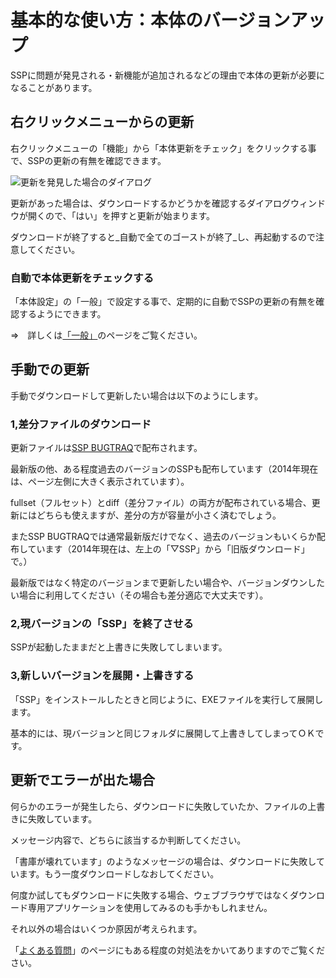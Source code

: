 # 基本的な使い方：本体のバージョンアップ

SSPに問題が発見される・新機能が追加されるなどの理由で本体の更新が必要になることがあります。

## 右クリックメニューからの更新

右クリックメニューの「機能」から「本体更新をチェック」をクリックする事で、SSPの更新の有無を確認できます。

![更新を発見した場合のダイアログ](image/howto-verup/dialog-sspupdatecheck.png)

更新があった場合は、ダウンロードするかどうかを確認するダイアログウィンドウが開くので、「はい」を押すと更新が始まります。

<div class="Hint">
ダウンロードが終了すると_自動で全てのゴーストが終了_し、再起動するので注意してください。
</div>

### 自動で本体更新をチェックする

「本体設定」の「一般」で設定する事で、定期的に自動でSSPの更新の有無を確認するようにできます。

⇒　詳しくは[「一般」](config-ippan.html)のページをご覧ください。

## 手動での更新

手動でダウンロードして更新したい場合は以下のようにします。

### 1,差分ファイルのダウンロード

更新ファイルは[SSP BUGTRAQ](http://ssp.shillest.net/)で配布されます。

最新版の他、ある程度過去のバージョンのSSPも配布しています（2014年現在は、ページ左側に大きく表示されています）。

fullset（フルセット）とdiff（差分ファイル）の両方が配布されている場合、更新にはどちらも使えますが、差分の方が容量が小さく済むでしょう。

またSSP BUGTRAQでは通常最新版だけでなく、過去のバージョンもいくらか配布しています（2014年現在は、左上の「▽SSP」から「旧版ダウンロード」で。）

最新版ではなく特定のバージョンまで更新したい場合や、バージョンダウンしたい場合に利用してください（その場合も差分適応で大丈夫です）。

### 2,現バージョンの「SSP」を終了させる

SSPが起動したままだと上書きに失敗してしまいます。

### 3,新しいバージョンを展開・上書きする

「SSP」をインストールしたときと同じように、EXEファイルを実行して展開します。

基本的には、現バージョンと同じフォルダに展開して上書きしてしまってＯＫです。

## 更新でエラーが出た場合

何らかのエラーが発生したら、ダウンロードに失敗していたか、ファイルの上書きに失敗しています。

メッセージ内容で、どちらに該当するか判断してください。

「書庫が壊れています」のようなメッセージの場合は、ダウンロードに失敗しています。もう一度ダウンロードしなおしてください。

何度か試してもダウンロードに失敗する場合、ウェブブラウザではなくダウンロード専用アプリケーションを使用してみるのも手かもしれません。

それ以外の場合はいくつか原因が考えられます。

「[よくある質問](faq.html)」のページにもある程度の対処法をかいてありますのでご覧ください。
